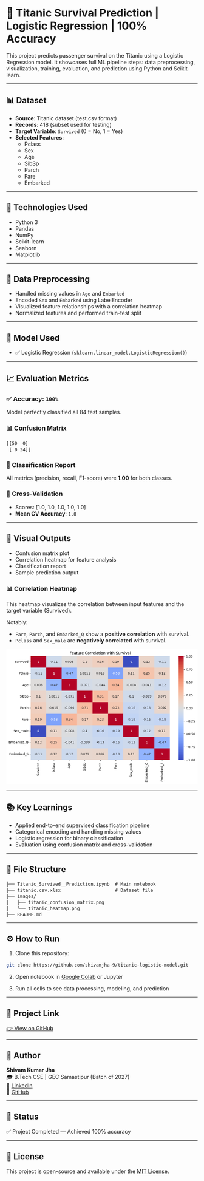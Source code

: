 # 🚢 Titanic Survival Prediction | Logistic Regression | 100% Accuracy

This project predicts passenger survival on the Titanic using a Logistic Regression model. It showcases full ML pipeline steps: data preprocessing, visualization, training, evaluation, and prediction using Python and Scikit-learn.

---

## 📊 Dataset
- **Source**: Titanic dataset (test.csv format)
- **Records**: 418 (subset used for testing)
- **Target Variable**: `Survived` (0 = No, 1 = Yes)
- **Selected Features**:
  - Pclass
  - Sex
  - Age
  - SibSp
  - Parch
  - Fare
  - Embarked

---

## 🔧 Technologies Used
- Python 3
- Pandas
- NumPy
- Scikit-learn
- Seaborn
- Matplotlib

---

## 🧹 Data Preprocessing
- Handled missing values in `Age` and `Embarked`
- Encoded `Sex` and `Embarked` using LabelEncoder
- Visualized feature relationships with a correlation heatmap
- Normalized features and performed train-test split

---

## 🤖 Model Used
- ✅ Logistic Regression (`sklearn.linear_model.LogisticRegression()`)

---

## 📈 Evaluation Metrics

### ✅ Accuracy: `100%`
Model perfectly classified all 84 test samples.

### 📊 Confusion Matrix
```
[[50  0]
 [ 0 34]]
```

### 🧾 Classification Report
All metrics (precision, recall, F1-score) were **1.00** for both classes.

### 🔁 Cross-Validation
- Scores: [1.0, 1.0, 1.0, 1.0, 1.0]
- **Mean CV Accuracy**: `1.0`

---

## 📸 Visual Outputs

- Confusion matrix plot
- Correlation heatmap for feature analysis
- Classification report
- Sample prediction output

### 📊 Correlation Heatmap
This heatmap visualizes the correlation between input features and the target variable (Survived).

Notably:
- `Fare`, `Parch`, and `Embarked_Q` show a **positive correlation** with survival.
- `Pclass` and `Sex_male` are **negatively correlated** with survival.

![Correlation Heatmap](images/correlation_heatmap.png)

---

## 📚 Key Learnings
- Applied end-to-end supervised classification pipeline
- Categorical encoding and handling missing values
- Logistic regression for binary classification
- Evaluation using confusion matrix and cross-validation

---

## 📂 File Structure
```
├── Titanic_Survived__Prediction.ipynb  # Main notebook
├── titanic.csv.xlsx                    # Dataset file
├── images/
│   ├── titanic_confusion_matrix.png
│   └── titanic_heatmap.png
├── README.md
```

---

## ⚙️ How to Run

1. Clone this repository:
```bash
git clone https://github.com/shivamjha-9/titanic-logistic-model.git
```

2. Open notebook in [Google Colab](https://colab.research.google.com/) or Jupyter

3. Run all cells to see data processing, modeling, and prediction

---

## 🔗 Project Link
[👉 View on GitHub](https://github.com/shivamjha-9/titanic-logistic-model)

---

## 👤 Author

**Shivam Kumar Jha**  
🎓 B.Tech CSE | GEC Samastipur (Batch of 2027)  
🔗 [LinkedIn](https://www.linkedin.com/in/shivam-jha-a80825291)  
🐙 [GitHub](https://github.com/shivamjha-9)

---

## 📌 Status
✅ Project Completed — Achieved 100% accuracy

---

## 📝 License
This project is open-source and available under the [MIT License](LICENSE).
